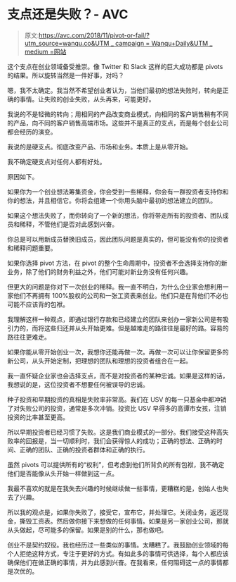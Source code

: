 # 支点还是失败？- AVC

> 原文:[https://avc.com/2018/11/pivot-or-fail/?utm_source=wanqu.co&UTM _ campaign = Wanqu+Daily&UTM _ medium =网站](https://avc.com/2018/11/pivot-or-fail/?utm_source=wanqu.co&utm_campaign=Wanqu+Daily&utm_medium=website)

这个支点在创业领域备受推崇。像 Twitter 和 Slack 这样的巨大成功都是 pivots 的结果。所以旋转当然是一件好事，对吗？

嗯，我不太确定。我当然不希望创业者认为，当他们最初的想法失败时，转向是正确的事情。让失败的创业失败，从头再来，可能更好。

我说的不是轻微的转向；用相同的产品改变商业模式，向相同的客户销售稍有不同的产品，向不同的客户销售高端市场。这些并不是真正的支点，而是每个创业公司都会经历的演变。

我说的是硬支点。彻底改变产品、市场和业务。本质上是从零开始。

我不确定硬支点对任何人都有好处。

原因如下。

如果你为一个创业想法筹集资金，你会受到一些稀释，你会有一群投资者支持你和你的想法，并且相信它。你将会组建一个你用头脑中最初的想法建立的团队。

如果这个想法失败了，而你转向了一个新的想法，你将带走所有的投资者、团队成员和稀释，不管他们是否对此感到兴奋。

你总是可以用新成员替换旧成员，因此团队问题是真实的，但可能没有你的投资者和稀释问题重要。

如果你选择 pivot 方法，在 pivot 的整个生命周期中，投资者不会选择支持你的新业务，除了他们的财务利益之外，他们可能对新业务没有任何兴趣。

但更大的问题是你对下一次创业的稀释。我一直不明白，为什么企业家会想利用一家他们不再拥有 100%股权的公司和一张工资表来创业。他们只是在背他们不必也可能不应该背的包袱。

我理解这样一种观点，即通过银行存款和已经建立的团队来创办一家新公司是有吸引力的，而将这些归还并从头开始更难。但是越难走的路往往是最好的路。容易的路往往更难走。

如果你能从零开始创业一次，我想你还能再做一次。再做一次可以让你保留更多的新公司，从头开始定制，把理想的团队和理想的投资者组合在一起。

我一直怀疑企业家也会选择支点，而不是对投资者的某种忠诚。如果是这样的话，我想说的是，这位投资者不想要任何被误导的忠诚。

种子投资和早期投资的真相是失败率非常高。我们在 USV 的每一只基金中都冲销了对失败公司的投资，通常是多次冲销。投资比 USV 早得多的高谭市女孩，注销投资的比率甚至更高。

所以早期投资者已经习惯了失败。这是我们商业模式的一部分。我们接受这种高失败率的回报是，当一切顺利时，我们会获得惊人的成功；正确的想法、正确的时间、正确的团队、正确的投资者群体和正确的执行。

虽然 pivots 可以提供所有的“权利”，但考虑到他们所背负的所有包袱，我不确定他们是否能像从头开始一样做到这一点。

我最不喜欢的就是在我失去兴趣的时候继续做一些事情，更糟糕的是，创始人也失去了兴趣。

所以我的观点是，如果你失败了，接受它，宣布它，并处理它。关闭业务，返还现金，撕毁工资表。然后做你接下来想做的任何事情。如果是另一家创业公司，那就从头做起，尽可能多的保留。如果是别的什么，那也做吧。

创业不是契约奴役。我也经历过一些类似的事情。太糟糕了。我鼓励创业领域的每个人拒绝这种方式，专注于更好的方式。有如此多的事情可供选择，每个人都应该确保他们在做正确的事情，并为此感到兴奋。在我看来，任何阻碍这一点的事情都是次优的。